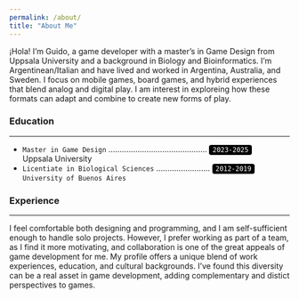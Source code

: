 ```yaml
---
permalink: /about/
title: "About Me"
---
```


¡Hola! I’m Guido, a game developer with a master’s in Game Design from Uppsala University and a background in Biology and Bioinformatics. I’m Argentinean/Italian and have lived and worked in Argentina, Australia, and Sweden. I focus on mobile games, board games, and hybrid experiences that blend analog and digital play. I am interest in exploreing how these formats can adapt and combine to create new forms of play.

### Education
---
- <code>Master in Game Design</code> ............................................ <code style="background:black; color:white; padding:2px 6px; border-radius:4px;">2023-2025</code><br>
Uppsala University
- <code>Licentiate in Biological Sciences</code> ........................ <code style="background:black; color:white; padding:2px 6px; border-radius:4px;">2012-2019</code><br>
  `University of Buenos Aires`

### Experience
---
I feel comfortable both designing and programming, and I am self-sufficient enough to handle solo projects. However, I prefer working as part of a team, as I find it more motivating, and collaboration is one of the great appeals of game development for me. My profile offers a unique blend of work experiences, education, and cultural backgrounds. I’ve found this diversity can be a real asset in game development, adding complementary and distict perspectives to games.

